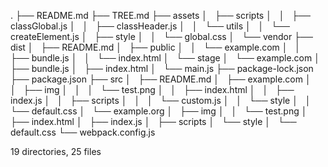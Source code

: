 .
├── README.md
├── TREE.md
├── assets
│   ├── scripts
│   │   ├── classGlobal.js
│   │   ├── classHeader.js
│   │   └── utils
│   │       └── createElement.js
│   ├── style
│   │   └── global.css
│   └── vendor
├── dist
│   ├── README.md
│   ├── public
│   │   └── example.com
│   │       ├── bundle.js
│   │       └── index.html
│   └── stage
│       └── example.com
│           ├── bundle.js
│           ├── index.html
│           └── main.js
├── package-lock.json
├── package.json
├── src
│   ├── README.md
│   ├── example.com
│   │   ├── img
│   │   │   └── test.png
│   │   ├── index.html
│   │   ├── index.js
│   │   ├── scripts
│   │   │   └── custom.js
│   │   └── style
│   │       └── default.css
│   └── example.org
│       ├── img
│       │   └── test.png
│       ├── index.html
│       ├── index.js
│       ├── scripts
│       └── style
│           └── default.css
└── webpack.config.js

19 directories, 25 files
